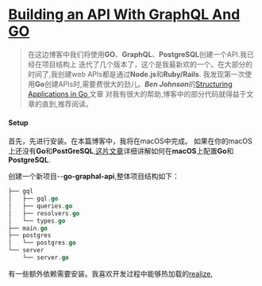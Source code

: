 # [Building an API With GraphQL And GO](https://medium.com/@bradford_hamilton/building-an-api-with-graphql-and-go-9350df5c9356)
>在这边博客中我们将使用**GO**、**GraphQL**、**PostgreSQL**创建一个API.我已经在项目结构上
>迭代了几个版本了，这个是我最新欢的一个。在大部分的时间了,我创建web APIs都是通过**Node.js**和**Ruby/Rails**.
>我发现第一次使用**Go**创建APIs时,需要费很大的劲儿。***Ben Johnson***的[Structuring Applications in Go ](/@benbjohnson/structuring-applications-in-go-3b04be4ff091)文章
>对我有很大的帮助,博客中的部分代码就得益于文章的直到,推荐阅读。


#### Setup
首先，先进行安装。在本篇博客中，我将在macOS中完成。
如果在你的macOS上还没有**Go**和**PostGreSQL**,[这片文章](/github.com/bradford-hamilton/go-graphql-api)详细讲解如何在**macOS**上配置**Go**和**PostgreSQL**.

创建一个新项目--**go-graphal-api**,整体项目结构如下：
```go
├── gql
│   ├── gql.go
│   ├── queries.go
│   ├── resolvers.go
│   └── types.go
├── main.go
├── postgres
│   └── postgres.go
└── server
    └── server.go
```

有一些额外依赖需要安装。我喜欢开发过程中能够热加载的[realize](https://github.com/oxequa/realize),
